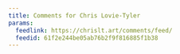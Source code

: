 ```yaml
---
title: Comments for Chris Lovie-Tyler
params:
  feedlink: https://chrislt.art/comments/feed/
  feedid: 61f2e244be05ab76b2f9f816885f1b38
---
```

